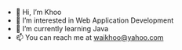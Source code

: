 - 👋 Hi, I’m Khoo
- 👀 I’m interested in Web Application Development
- 🌱 I’m currently learning Java
- 📫 You can reach me at waikhoo@yahoo.com

<!---
waikhoo22/waikhoo22 is a ✨ special ✨ repository because its `README.md` (this file) appears on your GitHub profile.
You can click the Preview link to take a look at your changes.
--->
